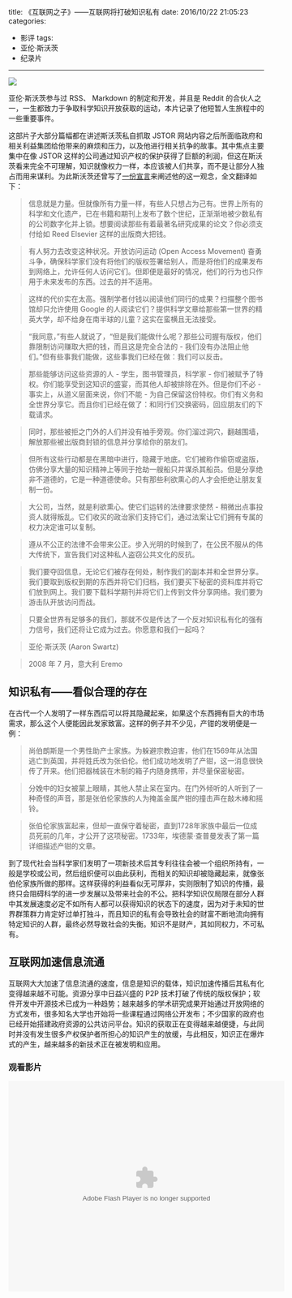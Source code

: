 title: 《互联网之子》——互联网将打破知识私有
date: 2016/10/22 21:05:23
categories:
- 影评
tags:
- 亚伦·斯沃茨
- 纪录片

---
![](https://image.covertness.me/hulianwangzhizi_p2180123501.jpg)

亚伦·斯沃茨参与过 RSS、 Markdown 的制定和开发，并且是 Reddit 的合伙人之一，一生都致力于争取科学知识开放获取的运动，本片记录了他短暂人生旅程中的一些重要事件。
<!-- more -->

这部片子大部分篇幅都在讲述斯沃茨私自抓取 JSTOR 网站内容之后所面临政府和相关利益集团给他带来的麻烦和压力，以及他进行相关抗争的故事。其中焦点主要集中在像 JSTOR 这样的公司通过知识产权的保护获得了巨额的利润，但这在斯沃茨看来完全不可理解，知识就像权力一样，本应该被人们共享，而不是让部分人独占而用来谋利。为此斯沃茨还曾写了[一份宣言](https://archive.org/stream/GuerillaOpenAccessManifesto/Goamjuly2008_djvu.txt)来阐述他的这一观念，全文翻译如下：
> 信息就是力量。但就像所有力量一样，有些人只想占为己有。世界上所有的科学和文化遗产，已在书籍和期刊上发布了数个世纪，正渐渐地被少数私有的公司数字化并上锁。想要阅读那些有着最著名研究成果的论文？你必须支付给如 Reed Elsevier 这样的出版商大把钱。

> 有人努力去改变这种状况。开放访问运动 (Open Access Movement) 奋勇斗争，确保科学家们没有将他们的版权签署给别人，而是将他们的成果发布到网络上，允许任何人访问它们。但即便是最好的情况，他们的行为也只作用于未来发布的东西。过去的并不适用。

> 这样的代价实在太高。强制学者付钱以阅读他们同行的成果？扫描整个图书馆却只允许使用 Google 的人阅读它们？提供科学文章给那些第一世界的精英大学，却不给身在南半球的儿童？这实在蛮横且无法接受。

> “我同意，”有些人就说了，“但是我们能做什么呢？那些公司握有版权，他们靠限制访问赚取大把的钱，而且这是完全合法的 - 我们没有办法阻止他们。”但有些事我们能做，这些事我们已经在做：我们可以反击。

> 那些能够访问这些资源的人 - 学生，图书管理员，科学家 - 你们被赋予了特权。你们能享受到这知识的盛宴，而其他人却被排除在外。但是你们不必 - 事实上，从道义层面来说，你们不能 - 为自己保留这份特权。你们有义务和全世界分享它。而且你们已经在做了：和同行们交换密码，回应朋友们的下载请求。

> 同时，那些被拒之门外的人们并没有袖手旁观。你们溜过洞穴，翻越围墙，解放那些被出版商封锁的信息并分享给你的朋友们。

> 但所有这些行动都是在黑暗中进行，隐藏于地底。它们被称作偷窃或盗版，仿佛分享大量的知识精神上等同于抢劫一艘船只并谋杀其船员。但是分享绝非不道德的，它是一种道德使命。只有那些利欲熏心的人才会拒绝让朋友复制一份。

> 大公司，当然，就是利欲熏心。使它们运转的法律要求使然 - 稍微出点事投资人就得叛乱。它们收买的政治家们支持它们，通过法案让它们拥有专属的权力决定谁可以复制。

> 遵从不公正的法律不会带来公正。步入光明的时候到了，在公民不服从的伟大传统下，宣告我们对这种私人盗窃公共文化的反抗。

> 我们要夺回信息，无论它们被存在何处，制作我们的副本并和全世界分享。我们要取到版权到期的东西并将它们归档，我们要买下秘密的资料库并将它们放到网上。我们要下载科学期刊并将它们上传到文件分享网络。我们要为游击队开放访问而战。

> 只要全世界有足够多的我们，那就不仅是传达了一个反对知识私有化的强有力信号，我们还将让它成为过去。你愿意和我们一起吗？

> 亚伦·斯沃茨 (Aaron Swartz)

> 2008 年 7 月，意大利 Eremo

## 知识私有——看似合理的存在
在古代一个人发明了一样东西后可以将其隐藏起来，如果这个东西拥有巨大的市场需求，那么这个人便能因此发家致富。这样的例子并不少见，产钳的发明便是一例：
> 尚伯朗斯是一个男性助产士家族。为躲避宗教迫害，他们在1569年从法国逃亡到英国，并将姓氏改为张伯伦。他们成功地发明了产钳，这一消息很快传了开来。他们把器械装在木制的箱子内随身携带，并尽量保密秘密。

> 分娩中的妇女被蒙上眼睛，其他人禁止呆在室内。在门外倾听的人听到了一种奇怪的声音，那是张伯伦家族的人为掩盖金属产钳的撞击声在敲木棒和摇铃。

> 张伯伦家族富起来，但却一直保守着秘密，直到1728年家族中最后一位成员死前的几年，才公开了这项秘密。1733年，埃德蒙·查普曼发表了第一篇详细描述产钳的文章。

到了现代社会当科学家们发明了一项新技术后其专利往往会被一个组织所持有，一般是学校或公司，然后组织便可以由此获利，而相关的知识却被隐藏起来，就像张伯伦家族所做的那样。这样获得的利益看似无可厚非，实则限制了知识的传播，最终只会阻碍科学的进一步发展以及带来社会的不公。把科学知识仅局限在部分人群中其发展速度必定不如所有人都可以获得知识的状态下的速度，因为对于未知的世界群策群力肯定好过单打独斗，而且知识的私有会导致社会的财富不断地流向拥有特定知识的人群，最终必然导致社会的失衡。知识不是财产，其如同权力，不可私有。

## 互联网加速信息流通
互联网大大加速了信息流通的速度，信息是知识的载体，知识加速传播后其私有化变得越来越不可能。资源分享中日益兴盛的 P2P 技术打破了传统的版权保护；软件开发中开源技术已成为一种趋势；越来越多的学术研究成果开始通过开放网络的方式发布，很多知名大学也开始将一些课程通过网络公开发布；不少国家的政府也已经开始搭建政府资源的公共访问平台。知识的获取正在变得越来越便捷，与此同时并没有发生很多产权保护者所担心的知识产生的放缓，与此相反，知识正在爆炸式的产生，越来越多的新技术正在被发明和应用。

### 观看影片
<embed height="415" width="544" quality="high" allowfullscreen="true" type="application/x-shockwave-flash" src="http://static.hdslb.com/miniloader.swf" flashvars="aid=2249600&page=1" pluginspage="http://www.adobe.com/shockwave/download/download.cgi?P1_Prod_Version=ShockwaveFlash"></embed>